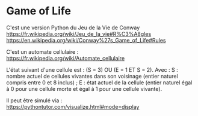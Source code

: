 # Game of Life

C'est une version Python du Jeu de la Vie de Conway
https://fr.wikipedia.org/wiki/Jeu_de_la_vie#R%C3%A8gles
https://en.wikipedia.org/wiki/Conway%27s_Game_of_Life#Rules

C'est un automate cellulaire : 
https://fr.wikipedia.org/wiki/Automate_cellulaire

L'état suivant d'une cellule est : (S = 3) OU (E = 1 ET S = 2).
Avec :
S : nombre actuel de cellules vivantes dans son voisinage (entier naturel compris entre 0 et 8 inclus) ;
E : état actuel de la cellule (entier naturel égal à 0 pour une cellule morte et égal à 1 pour une cellule vivante).

Il peut être simulé via :  
https://pythontutor.com/visualize.html#mode=display

